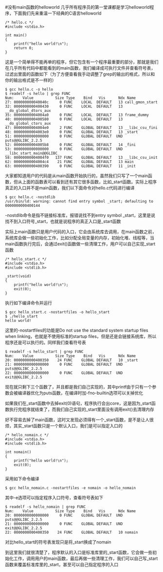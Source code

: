 #没有main函数的helloworld
几乎所有程序员的第一堂课都是学习helloworld程序，下面我们先来重温一下经典的C语言helloworld

	/* hello.c */
	#include <stdio.h>

	int main()
	{
		printf("hello world!\n");
		return 0;
	}
这是一个简单得不能再单的程序，但它包含有一个程序最重要的部分，那就是我们在几乎所有代码中都能看到的main函数，我们编译成可执行文件并查看符号表，过滤出里面的函数如下（为了方便查看我手动调整了grep的输出的格式，所以和你的输出格式是不一样的）
	
	$ gcc hello.c -o hello
	$ readelf -s hello | grep FUNC
	Num:    Value          Size Type    Bind   Vis      Ndx Name
	27: 000000000040040c     0 FUNC    LOCAL  DEFAULT   13 call_gmon_start
    32: 0000000000400430     0 FUNC    LOCAL  DEFAULT   13 __do_global_dtors_aux
    35: 00000000004004a0     0 FUNC    LOCAL  DEFAULT   13 frame_dummy
    40: 0000000000400580     0 FUNC    LOCAL  DEFAULT   13 __do_global_ctors_aux
    47: 00000000004004e0     2 FUNC    GLOBAL DEFAULT   13 __libc_csu_fini
    48: 00000000004003e0     0 FUNC    GLOBAL DEFAULT   13 _start
    51: 0000000000000000     0 FUNC    GLOBAL DEFAULT  UND puts@@GLIBC_2.2.5
    52: 00000000004005b8     0 FUNC    GLOBAL DEFAULT   14 _fini
    53: 0000000000000000     0 FUNC    GLOBAL DEFAULT  UND __libc_start_main@@GLIBC_
    58: 00000000004004f0   137 FUNC    GLOBAL DEFAULT   13 __libc_csu_init
    62: 00000000004004c4    21 FUNC    GLOBAL DEFAULT   13 main
    63: 0000000000400390     0 FUNC    GLOBAL DEFAULT   11 _init
		
大家都知道用户的代码是从main函数开始执行的，虽然我们只写了一个main函数，但从上面的函数表可以看到还有其它很多函数，比如_start函数。实际上程序真正的入口并不是main函数，我们以下面命令对hello.c代码进行编译

	$ gcc hello.c -nostdlib
	/usr/bin/ld: warning: cannot find entry symbol _start; defaulting to 0000000000400144
-nostdlib命令是指不链接标准库，报错说找不到entry symbol \_start，这里是说找不到入口符号\_start，也就是说程序的真正入口是_start函数

实际上main函数只是用户代码的入口，它会由系统库去调用，在main函数之前，系统库会做一些初始化工作，比如分配全局变量的内存，初始化堆、线程等，当main函数执行完后，会通过exit()函数做一些清理工作，用户可以自己实现_start函数

	/* hello_start.c */
	#include <stdio.h>
	#include <stdlib.h>

	_start(void)
	{
		printf("hello world!\n");
		exit(0);
	}

执行如下编译命令并运行
	
	$ gcc hello_start.c -nostartfiles -o hello_start
	$ ./hello_start
	hello world!

这里的-nostartfiles的功能是Do not use the standard system startup files when linking，也就是不使用标准的startup files，但是还是会链接系统库，所以程序还是可以执行的。同样我们查看符号表

	$ readelf -s hello_start | grep FUNC
	Num:    Value          Size Type    Bind   Vis      Ndx Name
	20: 0000000000400350    24 FUNC    GLOBAL DEFAULT   10 _start
	21: 0000000000000000     0 FUNC    GLOBAL DEFAULT  UND puts@@GLIBC_2.2.5
	22: 0000000000000000     0 FUNC    GLOBAL DEFAULT  UND exit@@GLIBC_2.2.5	
	
现在就只剩下三个函数了，并且都是我们自己实现的，其中printf由于只有一个参数会被编译器优化为puts函数，在编译时加-fno-builtin选项可以关掉优化

如果我们在\_start函数中去掉exit(0)语句，程序执行会出core，这是因为\_start函数执行完程序就结束了，而我们自己实现的\_start里面没有调用exit()去清理内存

好不容易去掉了main函数，这时又发现必须得有一个\_start函数，是不是让人很烦，其实\_start函数只是一个默认入口，我们是可以指定入口的

	/* hello_nomain.c */
	#include <stdio.h>
	#include <stdlib.h>

	int nomain()
	{
		printf("hello world!\n");
		exit(0);
	}
	
采用如下命令编译
	
	$ gcc hello_nomain.c -nostartfiles -e nomain -o hello_nomain
	
其中-e选项可以指定程序入口符号，查看符号表如下
	
	$ readelf -s hello_nomain | grep FUNC
	Num:    Value          Size Type    Bind   Vis      Ndx Name
	20: 0000000000000000     0 FUNC    GLOBAL DEFAULT  UND puts@@GLIBC_2.2.5
	21: 0000000000000000     0 FUNC    GLOBAL DEFAULT  UND exit@@GLIBC_2.2.5
	22: 0000000000400350    24 FUNC    GLOBAL DEFAULT   10 nomain
	
对比hello_start的符号表发现只是将_start换成了nomain

到这里我们就很清楚了，程序默认的入口是标准库里的\_start函数，它会做一些初始化工作，调用用户的main函数，最后再做一些清理工作，我们可以自己写\_start函数来覆盖标准库里的_start，甚至可以自己指定程序的入口